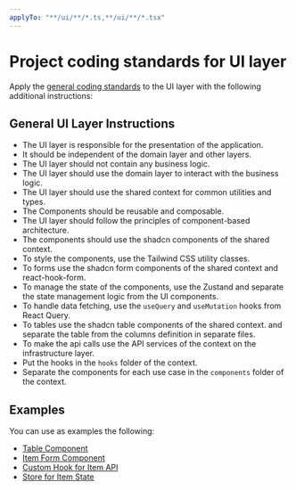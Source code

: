 ```yaml
---
applyTo: "**/ui/**/*.ts,**/ui/**/*.tsx"
---
```


# Project coding standards for UI layer

Apply the [general coding standards](./general.instructions.md) to the UI layer with the following additional instructions:

## General UI Layer Instructions

- The UI layer is responsible for the presentation of the application.
- It should be independent of the domain layer and other layers.
- The UI layer should not contain any business logic.
- The UI layer should use the domain layer to interact with the business logic.
- The UI layer should use the shared context for common utilities and types.
- The Components should be reusable and composable.
- The UI layer should follow the principles of component-based architecture.
- The components should use the shadcn components of the shared context.
- To style the components, use the Tailwind CSS utility classes.
- To forms use the shadcn form components of the shared context and react-hook-form.
- To manage the state of the components, use the Zustand and separate the state management logic from the UI components.
- To handle data fetching, use the `useQuery` and `useMutation` hooks from React Query.
- To tables use the shadcn table components of the shared context. and separate the table from the columns definition in separate files.
- To make the api calls use the API services of the context on the infrastructure layer.
- Put the hooks in the `hooks` folder of the context.
- Separate the components for each use case in the `components` folder of the context.

## Examples

You can use as examples the following:

- [Table Component](../../src/contexts/catalogue/item/ui/components/table/)
- [Item Form Component](../../src/contexts/catalogue/item/ui/components/create/form.tsx)
- [Custom Hook for Item API](../../src/contexts/catalogue/item/ui/hooks/use-item-complements.ts)
- [Store for Item State](../../src/contexts/catalogue/item/ui/store/item-table-store.ts)
